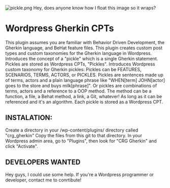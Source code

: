 ![pickle.png](https://bitbucket.org/repo/aAdo7g/images/3063536449-pickle.png)
Hey, does anyone know how I float this image so it wraps?

# Wordpress Gherkin CPTs #
This plugin assumes you are familiar with Behavior Driven Development, the Gherkin language, and BeHat feature files.
This plugin creates custom post types and custom taxonomies for the Gherkin language in Wordpress.
Introduces the concept of a "pickle" which is a single Gherkin statement.
Pickles are stored as Wordpress CPTs, "Pickles".
Introduces Wordpress custom taxonomy for Gherkin pickles:
Pickles can be FEATURES, SCENARIOS, TERMS, ACTORS, or PICKLES. Pickles are sentences made up of terms, actors and a plain language phrase like "WHEN[term] JOHN[actor] goes to the store and buys milk[phrase]". Or pickles are combinations of terms, actors and a reference to a OOP method. The method can be a function, a file, a Behat method, a link, a Git, whatever! As long as it can be referenced and it's an algorithm. Each pickle is stored as a Wordpress CPT. 

## INSTALATION: ##
Create a directory in your /wp-content/plugins/ directory called "crg_gherkin"
Copy the files from this git to that directory.
In your Wordpress admin area, go to "Plugins", then look for "CRG Gherkin" and click "Activate".

## DEVELOPERS WANTED ##
Hey guys, I could use some help. If you're a Wordpress programmer or developer, contact me to conrtibute!